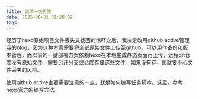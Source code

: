 ```yaml
---
title: 记录一次折腾
date: 2025-08-31 01:28:09
tags:
---
```


经历了hexo原始项目文件丢失又找回的惊吓之后，我决定改用github active管理我的blog。因为这种方案需要将全部原始文件上传至github，可以用作备份和版本管理，而以前的一键部署方案依赖hexo在本地生成静态页面再上传，远程git仓库没有原始文件。需要另开分支或仓库存储这些文件。如果没有存，那就要小心文件丢失的风险。

使用github active主要需要注意的一点，就是如何编写任务脚本。这里，参考[hexo官方的编写方法](https://hexo.io/zh-cn/docs/github-pages)。